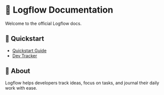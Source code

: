 # 📘 Logflow Documentation

Welcome to the official Logflow docs.

## 🚀 Quickstart

- [Quickstart Guide](quickstart.md)
- [Dev Tracker](dev_table.md)

## 🧠 About

Logflow helps developers track ideas, focus on tasks, and journal their daily work with ease.